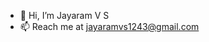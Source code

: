 - 👋 Hi, I’m Jayaram V S
- 📫 Reach me at jayaramvs1243@gmail.com

<!---
jayaramvs1243/jayaramvs1243 is a ✨ special ✨ repository because its `README.md` (this file) appears on your GitHub profile.
You can click the Preview link to take a look at your changes.
--->
